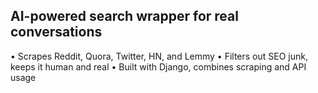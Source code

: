 ## AI-powered search wrapper for real conversations

• Scrapes Reddit, Quora, Twitter, HN, and Lemmy
• Filters out SEO junk, keeps it human and real
• Built with Django, combines scraping and API usage
